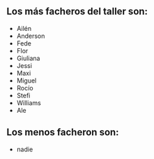 ## Los más facheros del taller son:

* Ailén
* Anderson
* Fede
* Flor
* Giuliana
* Jessi
* Maxi
* Miguel
* Rocío
* Stefi
* Williams
* Ale


## Los menos facheron son:
* nadie
